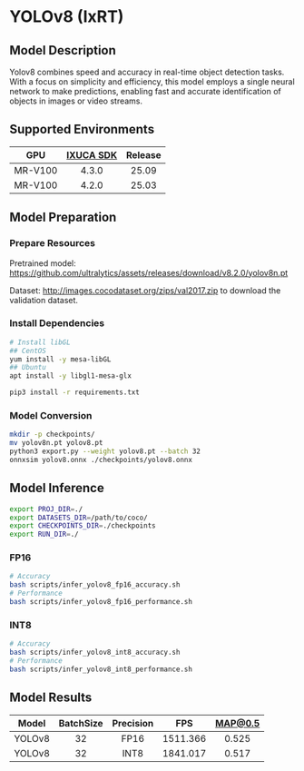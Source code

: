 # YOLOv8 (IxRT)

## Model Description

Yolov8 combines speed and accuracy in real-time object detection tasks. With a focus on simplicity and efficiency, this model employs a single neural network to make predictions, enabling fast and accurate identification of objects in images or video streams.

## Supported Environments

| GPU    | [IXUCA SDK](https://gitee.com/deep-spark/deepspark#%E5%A4%A9%E6%95%B0%E6%99%BA%E7%AE%97%E8%BD%AF%E4%BB%B6%E6%A0%88-ixuca) | Release |
| :----: | :----: | :----: |
| MR-V100 | 4.3.0 | 25.09 |
| MR-V100 | 4.2.0 | 25.03 |

## Model Preparation

### Prepare Resources

Pretrained model: <https://github.com/ultralytics/assets/releases/download/v8.2.0/yolov8n.pt>

Dataset: <http://images.cocodataset.org/zips/val2017.zip> to download the validation dataset.

### Install Dependencies

```bash
# Install libGL
## CentOS
yum install -y mesa-libGL
## Ubuntu
apt install -y libgl1-mesa-glx

pip3 install -r requirements.txt
```

### Model Conversion

```bash
mkdir -p checkpoints/
mv yolov8n.pt yolov8.pt
python3 export.py --weight yolov8.pt --batch 32
onnxsim yolov8.onnx ./checkpoints/yolov8.onnx
```

## Model Inference

```bash
export PROJ_DIR=./
export DATASETS_DIR=/path/to/coco/
export CHECKPOINTS_DIR=./checkpoints
export RUN_DIR=./
```

### FP16

```bash
# Accuracy
bash scripts/infer_yolov8_fp16_accuracy.sh
# Performance
bash scripts/infer_yolov8_fp16_performance.sh
```

### INT8

```bash
# Accuracy
bash scripts/infer_yolov8_int8_accuracy.sh
# Performance
bash scripts/infer_yolov8_int8_performance.sh
```

## Model Results

| Model  | BatchSize | Precision | FPS      | MAP@0.5 |
| :----: | :----: | :----: | :----: | :----: |
| YOLOv8 | 32        | FP16      | 1511.366 | 0.525   |
| YOLOv8 | 32        | INT8      | 1841.017 | 0.517   |
